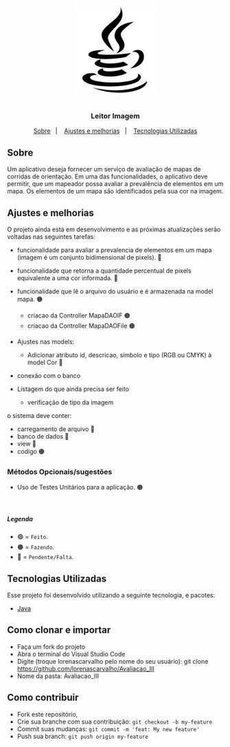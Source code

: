 <h3 align="center">
    <img alt="Logo" title="#logo" width="200px" heigth="100px" src="/assets/imgs/logo_java.png">
    </br>
    </br>
    </br>
    <b>Leitor Imagem</b>  
</h3>
  
<p align="center">
  <a href="#about">Sobre</a>&nbsp;&nbsp;&nbsp;|&nbsp;&nbsp;&nbsp;
  <a href="#features">Ajustes e melhorias</a>&nbsp;&nbsp;&nbsp;|&nbsp;&nbsp;&nbsp;
  <a href="#technologies-used">Tecnologias Utilizadas</a>
</p>

<a id="about"></a>

## Sobre

   Um aplicativo deseja fornecer um serviço de avaliação de mapas de corridas de orientação. Em uma das funcionalidades, o aplicativo deve permitir, que um mapeador possa avaliar a prevalência de elementos em um mapa. Os elementos de um mapa são identificados pela sua cor na imagem.

<a id="features"></a>

## Ajustes e melhorias

O projeto ainda está em desenvolvimento e as próximas atualizações serão voltadas nas seguintes tarefas:

- funcionalidade para avaliar a prevalencia de elementos em um mapa (imagem é um conjunto bidimensional de pixels). 🔴
- funcionalidade que retorna a quantidade percentual de pixels equivalente a uma cor informada. 🔴
- funcionalidade que lê o arquivo do usuário e é armazenada na model mapa. 🟠
  - criacao da Controller MapaDAOIF 🟠
  - criacao da Controller MapaDAOFile 🟠

- Ajustes nas models:
  - Adicionar atributo id, descricao, símbolo e tipo (RGB ou CMYK) à model Cor 🔴

- conexão com o banco

- Listagem do que ainda precisa ser feito
  - verificação de tipo da imagem


o sistema deve conter:

- carregamento de arquivo 🔴
- banco de dados 🔴
- view 🔴
- codigo 🟠

### Métodos Opcionais/sugestões

- Uso de Testes Unitários para a aplicação. 🟠
</br>

##### Legenda
- 🟢 = `Feito`.
- 🟠 = `Fazendo`.
- 🔴 = `Pendente/Falta`.

<a id="technologies-used"></a>

## Tecnologias Utilizadas

Esse projeto foi desenvolvido utilizando a seguinte tecnologia, e pacotes:

- [Java](https://www.java.com/pt-BR/)

<a id="how-to-use"></a>

## Como clonar e importar

- Faça um fork do projeto
- Abra o terminal do Visual Studio Code
- Digite (troque lorenascarvalho pelo nome do seu usuário): git clone https://github.com/lorenascarvalho/Avaliacao_III
- Nome da pasta: Avaliacao_III

<a id="how-to-contribute"></a>

## Como contribuir

- Fork este repositório,
- Crie sua branche com sua contribuição: `git checkout -b my-feature`
- Commit suas mudanças: `git commit -m 'feat: My new feature' `
- Push sua branch: `git push origin my-feature`
